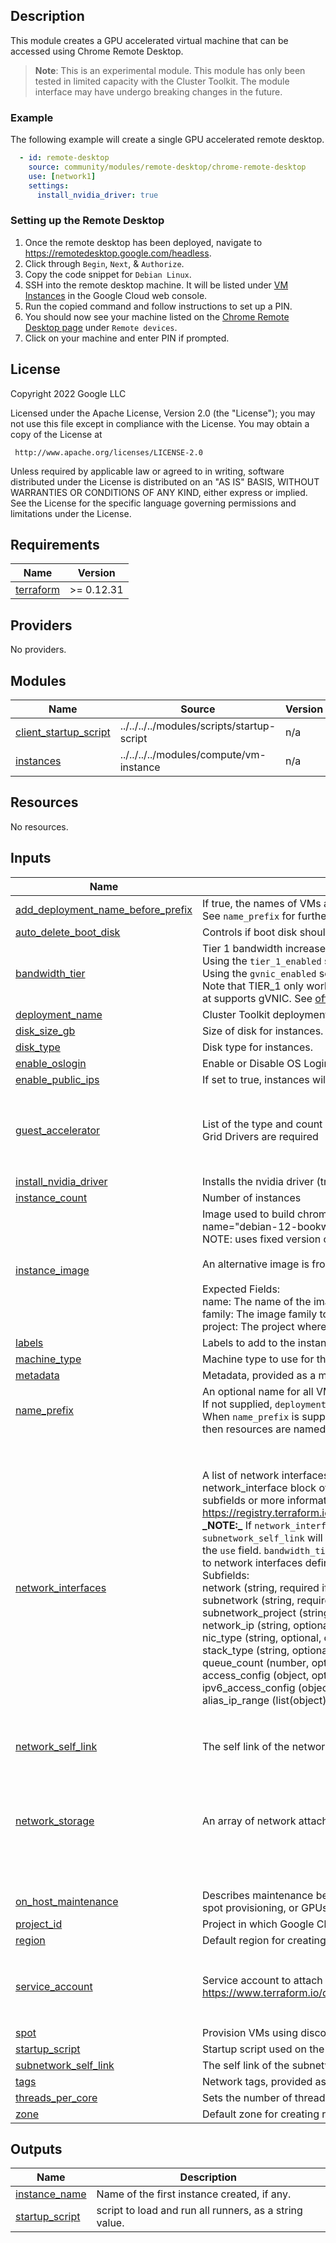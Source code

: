 ## Description

This module creates a GPU accelerated virtual machine that can be accessed using
Chrome Remote Desktop.

> **Note**: This is an experimental module. This module has only been tested in
> limited capacity with the Cluster Toolkit. The module interface may have undergo
> breaking changes in the future.

### Example

The following example will create a single GPU accelerated remote desktop.

```yaml
  - id: remote-desktop
    source: community/modules/remote-desktop/chrome-remote-desktop
    use: [network1]
    settings:
      install_nvidia_driver: true
```

### Setting up the Remote Desktop

1. Once the remote desktop has been deployed, navigate to https://remotedesktop.google.com/headless.
1. Click through `Begin`, `Next`, & `Authorize`.
1. Copy the code snippet for `Debian Linux`.
1. SSH into the remote desktop machine. It will be listed under
   [VM Instances](https://console.cloud.google.com/compute/instances) in the
   Google Cloud web console.
1. Run the copied command and follow instructions to set up a PIN.
1. You should now see your machine listed on the
   [Chrome Remote Desktop page](https://remotedesktop.google.com/access) under `Remote devices`.
1. Click on your machine and enter PIN if prompted.

## License

<!-- BEGINNING OF PRE-COMMIT-TERRAFORM DOCS HOOK -->
Copyright 2022 Google LLC

Licensed under the Apache License, Version 2.0 (the "License");
you may not use this file except in compliance with the License.
You may obtain a copy of the License at

     http://www.apache.org/licenses/LICENSE-2.0

Unless required by applicable law or agreed to in writing, software
distributed under the License is distributed on an "AS IS" BASIS,
WITHOUT WARRANTIES OR CONDITIONS OF ANY KIND, either express or implied.
See the License for the specific language governing permissions and
limitations under the License.

## Requirements

| Name | Version |
|------|---------|
| <a name="requirement_terraform"></a> [terraform](#requirement\_terraform) | >= 0.12.31 |

## Providers

No providers.

## Modules

| Name | Source | Version |
|------|--------|---------|
| <a name="module_client_startup_script"></a> [client\_startup\_script](#module\_client\_startup\_script) | ../../../../modules/scripts/startup-script | n/a |
| <a name="module_instances"></a> [instances](#module\_instances) | ../../../../modules/compute/vm-instance | n/a |

## Resources

No resources.

## Inputs

| Name | Description | Type | Default | Required |
|------|-------------|------|---------|:--------:|
| <a name="input_add_deployment_name_before_prefix"></a> [add\_deployment\_name\_before\_prefix](#input\_add\_deployment\_name\_before\_prefix) | If true, the names of VMs and disks will always be prefixed with `deployment_name` to enable uniqueness across deployments.<br/>See `name_prefix` for further details on resource naming behavior. | `bool` | `false` | no |
| <a name="input_auto_delete_boot_disk"></a> [auto\_delete\_boot\_disk](#input\_auto\_delete\_boot\_disk) | Controls if boot disk should be auto-deleted when instance is deleted. | `bool` | `true` | no |
| <a name="input_bandwidth_tier"></a> [bandwidth\_tier](#input\_bandwidth\_tier) | Tier 1 bandwidth increases the maximum egress bandwidth for VMs.<br/>  Using the `tier_1_enabled` setting will enable both gVNIC and TIER\_1 higher bandwidth networking.<br/>  Using the `gvnic_enabled` setting will only enable gVNIC and will not enable TIER\_1.<br/>  Note that TIER\_1 only works with specific machine families & shapes and must be using an image th<br/>at supports gVNIC. See [official docs](https://cloud.google.com/compute/docs/networking/configure-v<br/>m-with-high-bandwidth-configuration) for more details. | `string` | `"not_enabled"` | no |
| <a name="input_deployment_name"></a> [deployment\_name](#input\_deployment\_name) | Cluster Toolkit deployment name. Cloud resource names will include this value. | `string` | n/a | yes |
| <a name="input_disk_size_gb"></a> [disk\_size\_gb](#input\_disk\_size\_gb) | Size of disk for instances. | `number` | `200` | no |
| <a name="input_disk_type"></a> [disk\_type](#input\_disk\_type) | Disk type for instances. | `string` | `"pd-balanced"` | no |
| <a name="input_enable_oslogin"></a> [enable\_oslogin](#input\_enable\_oslogin) | Enable or Disable OS Login with "ENABLE" or "DISABLE". Set to "INHERIT" to inherit project OS Login setting. | `string` | `"ENABLE"` | no |
| <a name="input_enable_public_ips"></a> [enable\_public\_ips](#input\_enable\_public\_ips) | If set to true, instances will have public IPs on the internet. | `bool` | `true` | no |
| <a name="input_guest_accelerator"></a> [guest\_accelerator](#input\_guest\_accelerator) | List of the type and count of accelerator cards attached to the instance. Requires virtual workstation accelerator if Nvidia Grid Drivers are required | <pre>list(object({<br/>    type  = string,<br/>    count = number<br/>  }))</pre> | <pre>[<br/>  {<br/>    "count": 1,<br/>    "type": "nvidia-tesla-t4-vws"<br/>  }<br/>]</pre> | no |
| <a name="input_install_nvidia_driver"></a> [install\_nvidia\_driver](#input\_install\_nvidia\_driver) | Installs the nvidia driver (true/false). For details, see https://cloud.google.com/compute/docs/gpus/install-drivers-gpu | `bool` | n/a | yes |
| <a name="input_instance_count"></a> [instance\_count](#input\_instance\_count) | Number of instances | `number` | `1` | no |
| <a name="input_instance_image"></a> [instance\_image](#input\_instance\_image) | Image used to build chrome remote desktop node. The default image is<br/>name="debian-12-bookworm-v20250415" and project="debian-cloud".<br/>NOTE: uses fixed version of image to avoid NVIDIA driver compatibility issues.<br/><br/>An alternative image is from name="ubuntu-2204-jammy-v20240126" and project="ubuntu-os-cloud".<br/><br/>Expected Fields:<br/>name: The name of the image. Mutually exclusive with family.<br/>family: The image family to use. Mutually exclusive with name.<br/>project: The project where the image is hosted. | `map(string)` | <pre>{<br/>  "name": "debian-12-bookworm-v20250415",<br/>  "project": "debian-cloud"<br/>}</pre> | no |
| <a name="input_labels"></a> [labels](#input\_labels) | Labels to add to the instances. Key-value pairs. | `map(string)` | `{}` | no |
| <a name="input_machine_type"></a> [machine\_type](#input\_machine\_type) | Machine type to use for the instance creation. Must be N1 family if GPU is used. | `string` | `"n1-standard-8"` | no |
| <a name="input_metadata"></a> [metadata](#input\_metadata) | Metadata, provided as a map | `map(string)` | `{}` | no |
| <a name="input_name_prefix"></a> [name\_prefix](#input\_name\_prefix) | An optional name for all VM and disk resources.<br/>If not supplied, `deployment_name` will be used.<br/>When `name_prefix` is supplied, and `add_deployment_name_before_prefix` is set,<br/>then resources are named by "<`deployment_name`>-<`name_prefix`>-<#>". | `string` | `null` | no |
| <a name="input_network_interfaces"></a> [network\_interfaces](#input\_network\_interfaces) | A list of network interfaces. The options match that of the terraform<br/>network\_interface block of google\_compute\_instance. For descriptions of the<br/>subfields or more information see the documentation:<br/>https://registry.terraform.io/providers/hashicorp/google/latest/docs/resources/compute_instance#nested_network_interface<br/>**\_NOTE:\_** If `network_interfaces` are set, `network_self_link` and<br/>`subnetwork_self_link` will be ignored, even if they are provided through<br/>the `use` field. `bandwidth_tier` and `enable_public_ips` also do not apply<br/>to network interfaces defined in this variable.<br/>Subfields:<br/>network            (string, required if subnetwork is not supplied)<br/>subnetwork         (string, required if network is not supplied)<br/>subnetwork\_project (string, optional)<br/>network\_ip         (string, optional)<br/>nic\_type           (string, optional, choose from ["GVNIC", "VIRTIO\_NET", "RDMA", "IRDMA", "MRDMA"])<br/>stack\_type         (string, optional, choose from ["IPV4\_ONLY", "IPV4\_IPV6"])<br/>queue\_count        (number, optional)<br/>access\_config      (object, optional)<br/>ipv6\_access\_config (object, optional)<br/>alias\_ip\_range     (list(object), optional) | <pre>list(object({<br/>    network            = string,<br/>    subnetwork         = string,<br/>    subnetwork_project = string,<br/>    network_ip         = string,<br/>    nic_type           = string,<br/>    stack_type         = string,<br/>    queue_count        = number,<br/>    access_config = list(object({<br/>      nat_ip                 = string,<br/>      public_ptr_domain_name = string,<br/>      network_tier           = string<br/>    })),<br/>    ipv6_access_config = list(object({<br/>      public_ptr_domain_name = string,<br/>      network_tier           = string<br/>    })),<br/>    alias_ip_range = list(object({<br/>      ip_cidr_range         = string,<br/>      subnetwork_range_name = string<br/>    }))<br/>  }))</pre> | `[]` | no |
| <a name="input_network_self_link"></a> [network\_self\_link](#input\_network\_self\_link) | The self link of the network to attach the VM. | `string` | `"default"` | no |
| <a name="input_network_storage"></a> [network\_storage](#input\_network\_storage) | An array of network attached storage mounts to be configured. | <pre>list(object({<br/>    server_ip             = string,<br/>    remote_mount          = string,<br/>    local_mount           = string,<br/>    fs_type               = string,<br/>    mount_options         = string,<br/>    client_install_runner = map(string)<br/>    mount_runner          = map(string)<br/>  }))</pre> | `[]` | no |
| <a name="input_on_host_maintenance"></a> [on\_host\_maintenance](#input\_on\_host\_maintenance) | Describes maintenance behavior for the instance. If left blank this will default to `MIGRATE` except for when `placement_policy`, spot provisioning, or GPUs require it to be `TERMINATE` | `string` | `"TERMINATE"` | no |
| <a name="input_project_id"></a> [project\_id](#input\_project\_id) | Project in which Google Cloud resources will be created | `string` | n/a | yes |
| <a name="input_region"></a> [region](#input\_region) | Default region for creating resources | `string` | n/a | yes |
| <a name="input_service_account"></a> [service\_account](#input\_service\_account) | Service account to attach to the instance. See https://www.terraform.io/docs/providers/google/r/compute_instance_template.html#service_account. | <pre>object({<br/>    email  = string,<br/>    scopes = set(string)<br/>  })</pre> | <pre>{<br/>  "email": null,<br/>  "scopes": [<br/>    "https://www.googleapis.com/auth/cloud-platform"<br/>  ]<br/>}</pre> | no |
| <a name="input_spot"></a> [spot](#input\_spot) | Provision VMs using discounted Spot pricing, allowing for preemption | `bool` | `false` | no |
| <a name="input_startup_script"></a> [startup\_script](#input\_startup\_script) | Startup script used on the instance | `string` | `null` | no |
| <a name="input_subnetwork_self_link"></a> [subnetwork\_self\_link](#input\_subnetwork\_self\_link) | The self link of the subnetwork to attach the VM. | `string` | `null` | no |
| <a name="input_tags"></a> [tags](#input\_tags) | Network tags, provided as a list | `list(string)` | `[]` | no |
| <a name="input_threads_per_core"></a> [threads\_per\_core](#input\_threads\_per\_core) | Sets the number of threads per physical core | `number` | `2` | no |
| <a name="input_zone"></a> [zone](#input\_zone) | Default zone for creating resources | `string` | n/a | yes |

## Outputs

| Name | Description |
|------|-------------|
| <a name="output_instance_name"></a> [instance\_name](#output\_instance\_name) | Name of the first instance created, if any. |
| <a name="output_startup_script"></a> [startup\_script](#output\_startup\_script) | script to load and run all runners, as a string value. |
<!-- END OF PRE-COMMIT-TERRAFORM DOCS HOOK -->
